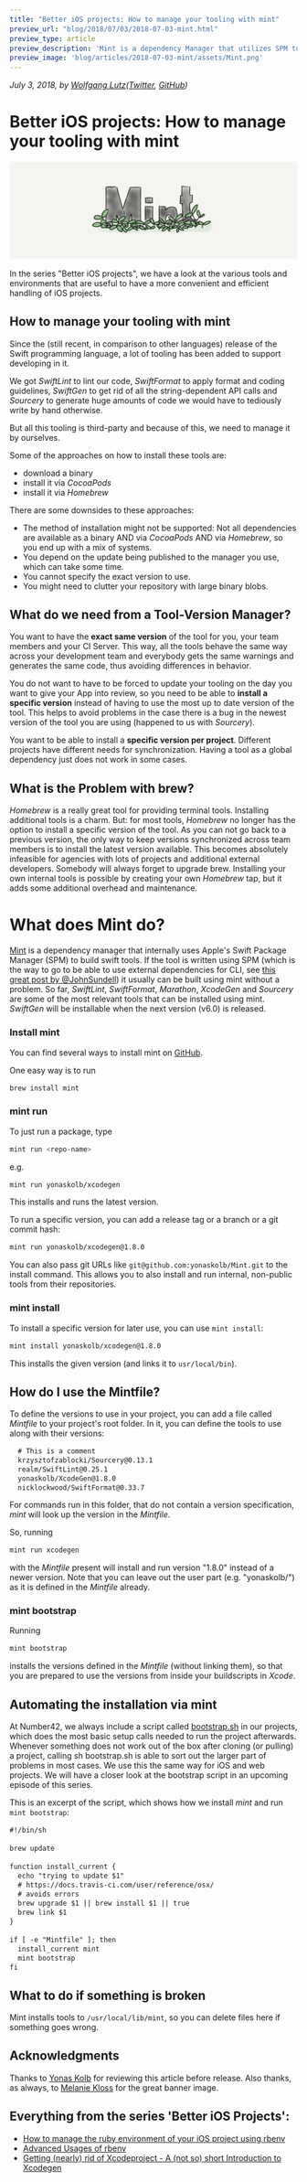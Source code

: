 ```yaml
---
title: "Better iOS projects: How to manage your tooling with mint"
preview_url: "blog/2018/07/03/2018-07-03-mint.html"
preview_type: article
preview_description: 'Mint is a dependency Manager that utilizes SPM to provide you with the exact versions of development tools you need.'
preview_image: 'blog/articles/2018-07-03-mint/assets/Mint.png'
---
```

_July 3, 2018, by [Wolfgang Lutz](https://number42.de/#team)([Twitter](https://www.twitter.com/WLBORg), [GitHub](https://github.com/Lutzifer))_


# Better iOS projects: How to manage your tooling with mint
![](assets/Mint.png)

In the series "Better iOS projects", we have a look at the various tools and environments that are useful to have a more convenient and efficient handling of iOS projects.

## How to manage your tooling with mint

Since the (still recent, in comparison to other languages) release of the Swift programming language, a lot of tooling has been added to support developing in it.

We got _SwiftLint_ to lint our code, _SwiftFormat_ to apply format and coding guidelines, _SwiftGen_ to get rid of all the string-dependent API calls and _Sourcery_ to generate huge amounts of code we would have to tediously write by hand otherwise.

But all this tooling is third-party and because of this, we need to manage it by ourselves.

Some of the approaches on how to install these tools are:

-   download a binary
-   install it via _CocoaPods_
-   install it via _Homebrew_

There are some downsides to these approaches:

-   The method of installation might not be supported: Not all dependencies are available as a binary AND via _CocoaPods_ AND via _Homebrew_, so you end up with a mix of systems.
-   You depend on the update being published to the manager you use, which can take some time.
-   You cannot specify the exact version to use.
-   You might need to clutter your repository with large binary blobs.

## What do we need from a Tool-Version Manager?

You want to have the **exact same version** of the tool for you, your team members and your CI Server. This way, all the tools behave the same way across your development team and everybody gets the same warnings and generates the same code, thus avoiding differences in behavior.

You do not want to have to be forced to update your tooling on the day you want to give your App into review, so you need to be able to
**install a specific version** instead of having to use the most up to date version of the tool. This helps to avoid problems in the case there is a bug in the newest version of the tool you are using (happened to us with _Sourcery_).

You want to be able to install a **specific version per project**. Different projects have different needs for synchronization. Having a tool as a global dependency just does not work in some cases.

## What is the Problem with brew?

_Homebrew_ is a really great tool for providing terminal tools. Installing additional tools is a charm. But: for most tools, _Homebrew_ no longer has the option to install a specific version of the tool. As you can not go back to a previous version, the only way to keep versions synchronized across team members is to install the latest version available. This becomes absolutely infeasible for agencies with lots of projects and additional external developers. Somebody will always forget to upgrade brew. Installing your own internal tools is possible by creating your own _Homebrew_ tap, but it adds some additional overhead and maintenance.

# What does Mint do?

[Mint](https://github.com/yonaskolb/Mint) is a dependency manager that internally uses Apple's Swift Package Manager (SPM) to build swift tools. If the tool is written using SPM (which is the way to go to be able to use external dependencies for CLI, see [this great post by @JohnSundell](https://www.swiftbysundell.com/posts/building-a-command-line-tool-using-the-swift-package-manager)) it usually can be built using mint without a problem. So far, _SwiftLint_, _SwiftFormat_, _Marathon_, _XcodeGen_ and _Sourcery_ are some of the most relevant tools that can be installed using mint. _SwiftGen_ will be installable when the next version (v6.0) is released.

### Install mint

You can find several ways to install mint on [GitHub](https://github.com/yonaskolb/Mint).

One easy way is to run

```bash
brew install mint
```

### mint run

To just run a package, type

```bash
mint run <repo-name>
```

e.g.

```bash
mint run yonaskolb/xcodegen
```

This installs and runs the latest version.

To run a specific version, you can add a release tag or a branch or a git commit hash:

```bash
mint run yonaskolb/xcodegen@1.8.0
```

You can also pass git URLs like `git@github.com:yonaskolb/Mint.git` to the install command. This allows you to also install and run internal, non-public tools from their repositories.

### mint install

To install a specific version for later use, you can use `mint install`:

```bash
mint install yonaskolb/xcodegen@1.8.0
```

This installs the given version (and links it to `usr/local/bin`).

## How do I use the Mintfile?

To define the versions to use in your project, you can add a file called
_Mintfile_ to your project's root folder. In it, you can define the tools
to use along with their versions:

```
  # This is a comment
  krzysztofzablocki/Sourcery@0.13.1
  realm/SwiftLint@0.25.1
  yonaskolb/XcodeGen@1.8.0
  nicklockwood/SwiftFormat@0.33.7
```

For commands run in this folder, that do not contain a version specification, _mint_ will look up the version in the _Mintfile_.

So, running

```bash
mint run xcodegen
```

with the _Mintfile_ present will install and run version "1.8.0" instead
of a newer version. Note that you can leave out the user part (e.g. "yonaskolb/") as it is defined in the _Mintfile_ already.

### mint bootstrap

Running

```bash
mint bootstrap
```

installs the versions defined in the _Mintfile_ (without linking them), so that you are prepared to use the versions from inside your buildscripts in _Xcode_.

## Automating the installation via mint

At Number42, we always include a script called [bootstrap.sh](https://github.com/num42/n42-buildscripts/blob/master/bootstrap.sh) in our projects, which does the most basic setup calls needed to run the project afterwards. Whenever something does not work out of the box after cloning (or pulling) a project, calling sh bootstrap.sh is able to sort out the larger part of problems in most cases. We use this the same way for iOS and web projects. We will have a closer look at the bootstrap script in an upcoming episode of this series.

This is an excerpt of the script, which shows how we install _mint_ and run `mint bootstrap`:

```
#!/bin/sh

brew update

function install_current {
  echo "trying to update $1"
  # https://docs.travis-ci.com/user/reference/osx/
  # avoids errors
  brew upgrade $1 || brew install $1 || true
  brew link $1
}

if [ -e "Mintfile" ]; then
  install_current mint
  mint bootstrap
fi
```

## What to do if something is broken

Mint installs tools to `/usr/local/lib/mint`, so you can delete files here if something goes wrong.

## Acknowledgments
Thanks to [Yonas Kolb](https://github.com/yonaskolb) for reviewing this article before release. Also thanks, as always, to [Melanie Kloss](https://number42.de/#team) for the great banner image.

## Everything from the series 'Better iOS Projects':
- [How to manage the ruby environment of your iOS project using rbenv](https://number42.de/blog/2018/05/22/rbenv-2018-05-22-rbenv.html)
- [Advanced Usages of rbenv](https://number42.de/blog/2018/06/11/advancedrbenv-2018-06-11-advancedrbenv.html)
- [Getting (nearly) rid of Xcodeproject - A (not so) short Introduction to Xcodegen](https://number42.de/blog/1970/01/01/xcodegen-1970-01-01-xcodegen.html)
